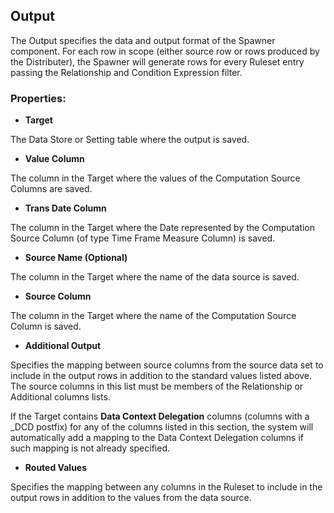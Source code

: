 
## Output

The Output specifies the data and output format of the Spawner component. For each row in scope (either source row or rows produced by the Distributer), the Spawner will generate rows for every Ruleset entry passing the Relationship and Condition Expression filter.
<br/>

### Properties:

*	**Target** 

 The Data Store or Setting table where the output is saved.

*	**Value Column**

 The column in the Target where the values of the Computation Source Columns are saved.

*	**Trans Date Column**

 The column in the Target where the Date represented by the Computation Source Column (of type Time Frame Measure Column) is saved.

*	**Source Name (Optional)**

  The column in the Target where the name of the data source is saved.

*	**Source Column**

 The column in the Target where the name of the Computation Source Column is saved.

*	**Additional Output**

 Specifies the mapping between source columns from the source data set to include in the output rows in addition to the standard values listed above. The source columns in this list must be members of the Relationship or Additional columns lists.

 If the Target contains **Data Context Delegation** columns (columns with a _DCD postfix) for any of the columns listed in this section, the system will automatically add a mapping to the Data Context Delegation columns if such mapping is not already specified.

*	**Routed Values**

 Specifies the mapping between any columns in the Ruleset to include in the output rows in addition to the values from the data source.
